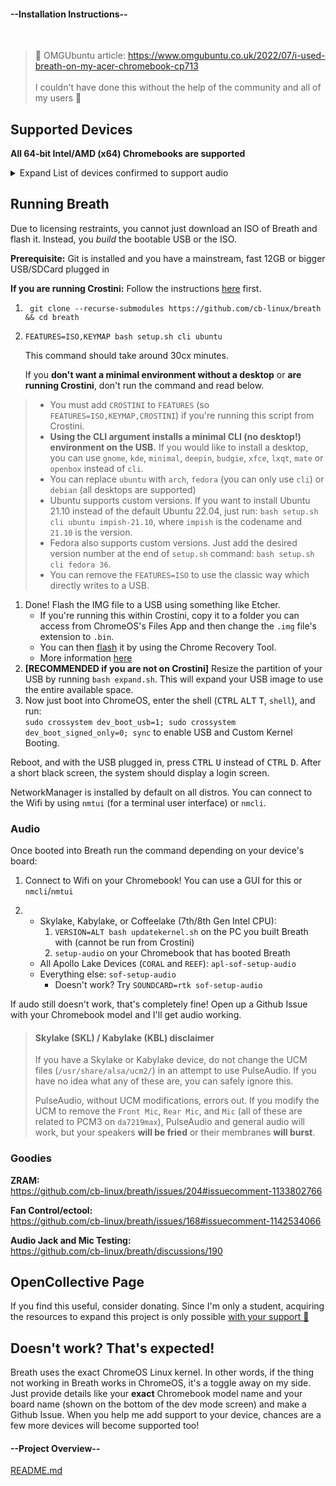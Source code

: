 <!-- select:start -->
<!-- select-menu-labels: View: -->

#### --Installation Instructions--

<br>

>🎉 OMGUbuntu article: https://www.omgubuntu.co.uk/2022/07/i-used-breath-on-my-acer-chromebook-cp713
<br><br>
I couldn't have done this without the help of the community and all of my users 💖

## Supported Devices

**All 64-bit Intel/AMD (x64) Chromebooks are supported**

<details>
<summary>Expand List of devices confirmed to support audio</summary>
<br>

> ### Is your Chromebook not on the list?
> That's completely fine! As long as it's newer than 2017, most drivers will already be supported except audio. **If it is newer than 2019, chances are that audio is already supported**. If you would like audio working, open up a Github Issue with your Chromebook model and post the output of the commands `lsmod` and `find /usr/share/alsa`.

**Supported Baseboardboards**: `["nami", "octopus", "volteer", "coral", "reef", "hatch", "puff"]`

* IdeaPad Flex 5i Chromebook (13", 5)
* IdeaPad Flex 5i Chromebook
* HP Chromebook x360 14b / HP Chromebook x360 14a
* Acer Chromebook 712
* Lenovo Thinkpad 11e Chromebook / Lenovo Thinkpad Yoga 11e Chromebook
* HP Chromebook x360 11 G1 EE
* Acer Chromebook  Spin 11 R751T
* Chromebook 15 CB515-1HT/1H
* Acer Chromebook 11 (C732, C732T, C732L & C732LT )
* Lenovo 500e Chromebook
* Lenovo 100e Chromebook
* AcerChromebook 11 (CB311-8H & CB311-8HT)
* Acer Chromebook Spin 11 (CP311-1H & CP311-1HN)
* CTL Chromebook J41
* CTL Chromebook NL7T-360
* CTL Chromebook NL7
* ASUS Chromebook C223
* ASUS Chromebook C423
* ASUS Chromebook C523
* Acer Chromebook 514
* Acer Chromebook 13 / Spin 13
* Dell Inspiron 14 2-in-1 Model 7486
* Yoga Chromebook C630
* PCmerge Chromebook AL116
* ASUS Chromebook C403
* Acer Chromebook 311
* Acer Chromebook Spin 511
* Lenovo 100e Chromebook 2nd Gen (Intel)
* Lenovo 300e Chromebook 2nd Gen (Intel)
* Acer Chromebook Spin 512(R851TN)
* Acer Chromebook 512(C851/C851T)
* ASUS-Chromebook-Flip-C214
* ASUS Chromebook Flip C204
* HP Chromebook 11 G7 EE
* HP Chromebook x360 11 G2 EE
* Lenovo Chromebook C340-11
* Lenovo Chromebook S340-14
* Lenovo Chromebook C340-15
* Acer Chromebook Spin 311 (CP311-2H)
* Acer Chromebook 314 (CB314-1H/1HT)
* Acer Chromebook 315 (CB315-3H/3HT)
* Acer Chromebook 311 (CB311-9HT/9H) )
* Samsung Chromebook 4
* Samsung Chromebook+
* Samsung Galaxy Chromebook
* ASUS Chromebook Flip C436FA
* HP Chromebook 11 G8 EE
* HP Chromebook x360 11 G3 EE
* HP Chromebook 14 G6
* HP Chromebook 14a
* Acer Chromebook 314 (C933L/LT)
* HP Chromebox G3
* ASUS Chromebox 4
* Acer Chromebox CXI4
* ASUS Fanless Chromebox
* Samsung Galaxy Chromebook 2
* The Acer Chromebook 514 (CB514-1H)
* Acer Chromebook Spin 713 (CP713-3W)
* ASUS Chromebook Flip CX5 (CX5500)
* HP Pro c640 G2 Chromebook
* ASUS Chromebook CX9 (CX9400)
* ASUS Chromebook CX1101
* ASUS Chromebook C424
* Acer Chromebook 515
</details>

## Running Breath

Due to licensing restraints, you cannot just download an ISO of Breath and flash it. Instead, you *build* the bootable USB or the ISO.

**Prerequisite:** Git is installed and you have a mainstream, fast 12GB or bigger USB/SDCard plugged in

**If you are running Crostini:** Follow the instructions [here](https://bugs.chromium.org/p/chromium/issues/detail?id=1303315#c3) first.

1. ```
    git clone --recurse-submodules https://github.com/cb-linux/breath && cd breath
    ```
2. ```
   FEATURES=ISO,KEYMAP bash setup.sh cli ubuntu
   ```
    This command should take around 30cx minutes.

    If you **don't want a minimal environment without a desktop** or **are running Crostini**, don't run the command and read below.

> * You must add `CROSTINI` to `FEATURES` (so `FEATURES=ISO,KEYMAP,CROSTINI`)  if you're running this script from Crostini.
> * **Using the CLI argument installs a minimal CLI (no desktop!) environment on the USB.** If you would like to install a desktop, you can use `gnome`, `kde`, `minimal`, `deepin`, `budgie`, `xfce`, `lxqt`, `mate` or `openbox` instead of `cli`.
> * You can replace `ubuntu` with `arch`, `fedora` (you can only use `cli`) or `debian` (all desktops are supported)
> * Ubuntu supports custom versions. If you want to install Ubuntu 21.10 instead of the default Ubuntu 22.04, just run: `bash setup.sh cli ubuntu impish-21.10`, where `impish` is the codename and `21.10` is the version.
> * Fedora also supports custom versions. Just add the desired version number at the end of `setup.sh` command: `bash setup.sh cli fedora 36`.
> * You can remove the `FEATURES=ISO` to use the classic way which directly writes to a USB.

1. Done! Flash the IMG file to a USB using something like Etcher.
    - If you're running this within Crostini, copy it to a folder you can access from ChromeOS's Files App and then change the `.img` file's extension to `.bin`.
    - You can then [flash](https://www.virtuallypotato.com/burn-an-iso-to-usb-with-the-chromebook-recovery-utility/) it by using the Chrome Recovery Tool.
    - More information [here](https://github.com/cb-linux/breath/issues/186#issuecomment-1120342250)
2. **[RECOMMENDED if you are not on Crostini]** Resize the partition of your USB by running `bash expand.sh`. This will expand your USB image to use the entire available space.
3. Now just boot into ChromeOS, enter the shell (<kbd>CTRL</kbd> <kbd>ALT</kbd> <kbd>T</kbd>, `shell`), and run:  
`sudo crossystem dev_boot_usb=1; sudo crossystem dev_boot_signed_only=0; sync`
to enable USB and Custom Kernel Booting.

Reboot, and with the USB plugged in, press <kbd>CTRL</kbd> <kbd>U</kbd> instead of <kbd>CTRL</kbd> <kbd>D</kbd>. After a short black screen, the system should display a login screen.

NetworkManager is installed by default on all distros. You can connect to the Wifi by using `nmtui` (for a terminal user interface) or `nmcli`.

### Audio

Once booted into Breath run the command depending on your device's board:

1. Connect to Wifi on your Chromebook! You can use a GUI for this or `nmcli`/`nmtui`

2. - Skylake, Kabylake, or Coffeelake (7th/8th Gen Intel CPU):
     1. `VERSION=ALT bash updatekernel.sh` on the PC you built Breath with (cannot be run from Crostini)
     2. `setup-audio` on your Chromebook that has booted Breath
   - All Apollo Lake Devices (`CORAL` and `REEF`): `apl-sof-setup-audio`
   - Everything else: `sof-setup-audio`
     - Doesn't work? Try `SOUNDCARD=rtk sof-setup-audio`

If audo still doesn't work, that's completely fine! Open up a Github Issue with your Chromebook model and I'll get audio working.

> #### Skylake (SKL) / Kabylake (KBL) disclaimer
>
> If you have a Skylake or Kabylake device, do not change the UCM files (`/usr/share/alsa/ucm2/`) in an attempt to use PulseAudio. If you have no idea what any of these are, you can safely ignore this.
>
> PulseAudio, without UCM modifications, errors out. If you modify the UCM to remove the `Front Mic`, `Rear Mic`, and `Mic` (all of these are related to PCM3 on `da7219max`), PulseAudio and general audio will work, but your speakers **will be fried** or their membranes **will burst**.

### Goodies

**ZRAM:**  
https://github.com/cb-linux/breath/issues/204#issuecomment-1133802766

**Fan Control/ectool:**  
https://github.com/cb-linux/breath/issues/168#issuecomment-1142534066

**Audio Jack and Mic Testing:**  
https://github.com/cb-linux/breath/discussions/190

## OpenCollective Page

If you find this useful, consider donating. Since I'm only a student, acquiring the resources to expand this project is only possible [with your support 💚](https://opencollective.com/breath)

## Doesn't work? That's expected!

Breath uses the exact ChromeOS Linux kernel. In other words, if the thing not working in Breath works in ChromeOS, it's a toggle away on my side. Just provide details like your **exact** Chromebook model name and your board name (shown on the bottom of the dev mode screen) and make a Github Issue. When you help me add support to your device, chances are a few more devices will become supported too!

#### --Project Overview--

[README.md](https://raw.githubusercontent.com/cb-linux/breath/main/README.md ':include')

<!-- select:end -->
